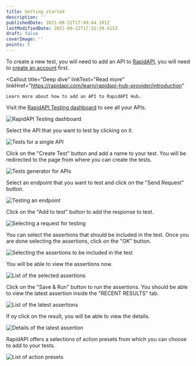 ```yaml
---
title: Getting started
description: ''
publishedDate: 2021-09-22T17:49:44.101Z
lastModifiedDate: 2021-09-22T17:32:39.415Z
draft: false
coverImage: ''
points: 5
---
```


To create a new test, you will need to add an API to [RapidAPI](https://RapidAPI.com/hub?utm_source=RapidAPI.com/learn&utm_medium=DevRel&utm_campaign=DevRel), you will need to [create an account](https://RapidAPI.com/auth/sign-up?utm_source=RapidAPI.com/learn&utm_medium=DevRel&utm_campaign=DevRel) first.

<Callout
	title="Deep dive"
	linkText="Read more"
	linkHref="https://rapidapi.com/learn/rapidapi-hub-provider/introduction"
>
	Learn more about how to add an API to RapidAPI Hub.
</Callout>

Visit the [RapidAPI Testing dashboard](https://rapidapi.com/testing) to see all your APIs.

![RapidAPI Testing dashboard](https://raw.githubusercontent.com/RapidAPI/DevRel-Stack-Data/production/learn/posts/rapidapi-testing/images/image1.png)

Select the API that you want to test by clicking on it.

![Tests for a single API](https://raw.githubusercontent.com/RapidAPI/DevRel-Stack-Data/production/learn/posts/rapidapi-testing/images/image2.png)

Click on the "Create Test" button and add a name to your test. You will be redirected to the page from where you can create the tests.

![Tests generator for APIs](https://raw.githubusercontent.com/RapidAPI/DevRel-Stack-Data/production/learn/posts/rapidapi-testing/images/image3.png)

Select an endpoint that you want to test and click on the "Send Request" button.

![Testing an endpoint](https://raw.githubusercontent.com/RapidAPI/DevRel-Stack-Data/production/learn/posts/rapidapi-testing/images/image4.png)

Click on the "Add to test" button to add the response to test.

![Selecting a request for testing](https://raw.githubusercontent.com/RapidAPI/DevRel-Stack-Data/production/learn/posts/rapidapi-testing/images/image5.png)

You can select the assertions that should be included in the test. Once you are done selecting the assertions, click on the "OK" button.

![Selecting the assertions to be included in the test](https://raw.githubusercontent.com/RapidAPI/DevRel-Stack-Data/production/learn/posts/rapidapi-testing/images/image6.png)

You will be able to view the assertions now.

![List of the selected assertions](https://raw.githubusercontent.com/RapidAPI/DevRel-Stack-Data/production/learn/posts/rapidapi-testing/images/image7.png)

Click on the "Save & Run" button to run the assertions. You should be able to view the latest assertion inside the "RECENT RESULTS" tab.

![List of the latest assertions](https://raw.githubusercontent.com/RapidAPI/DevRel-Stack-Data/production/learn/posts/rapidapi-testing/images/image8.png)

If oy click on the result, you will be able to view the details.

![Details of the latest assertion](https://raw.githubusercontent.com/RapidAPI/DevRel-Stack-Data/production/learn/posts/rapidapi-testing/images/image9.png)

RapidAPI offers a selections of action presets from which you can choose to add to your tests.

![List of action presets](https://raw.githubusercontent.com/RapidAPI/DevRel-Stack-Data/production/learn/posts/rapidapi-testing/images/image10.png)

